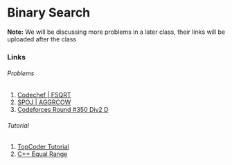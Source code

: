# Binary Search

**Note:** We will be discussing more problems in a later class, their links will be
uploaded after the class

### Links

###### Problems

1. [Codechef | FSQRT](https://www.codechef.com/problems/FSQRT)
2. [SPOJ | AGGRCOW](http://www.spoj.com/problems/AGGRCOW/)
3. [Codeforces Round #350 Div2 D](http://codeforces.com/contest/670/problem/D1)

###### Tutorial

1. [TopCoder Tutorial](https://www.topcoder.com/community/data-science/data-science-tutorials/binary-search/)
2. [C++ Equal Range](http://en.cppreference.com/w/cpp/algorithm/equal_range)
